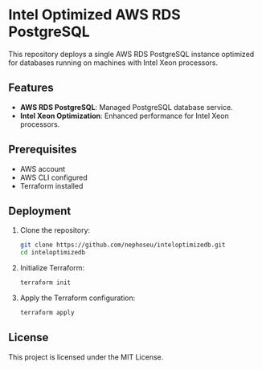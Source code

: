# Intel Optimized AWS RDS PostgreSQL

This repository deploys a single AWS RDS PostgreSQL instance optimized for databases running on machines with Intel Xeon processors.

## Features

- **AWS RDS PostgreSQL**: Managed PostgreSQL database service.
- **Intel Xeon Optimization**: Enhanced performance for Intel Xeon processors.

## Prerequisites

- AWS account
- AWS CLI configured
- Terraform installed

## Deployment

1. Clone the repository:
    ```sh
    git clone https://github.com/nephoseu/inteloptimizedb.git
    cd inteloptimizedb
    ```

2. Initialize Terraform:
    ```sh
    terraform init
    ```

3. Apply the Terraform configuration:
    ```sh
    terraform apply
    ```

## License

This project is licensed under the MIT License.